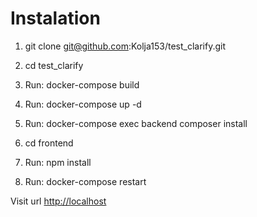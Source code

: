 # Instalation

1. git clone git@github.com:Kolja153/test_clarify.git
2. cd test_clarify
3. Run:  docker-compose build
4. Run:  docker-compose up -d
5. Run:  docker-compose exec backend composer install

6. cd frontend
7. Run: npm install
8. Run: docker-compose restart

Visit url  [http://localhost](http://localhost)
